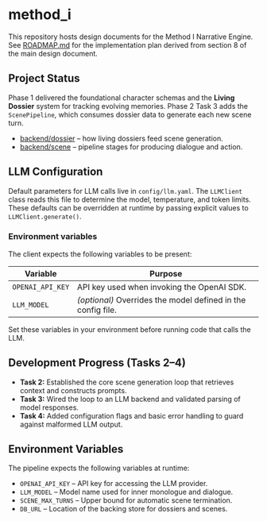 # method_i

This repository hosts design documents for the Method I Narrative Engine. See [ROADMAP.md](ROADMAP.md) for the implementation plan derived from section 8 of the main design document.

## Project Status

Phase 1 delivered the foundational character schemas and the **Living Dossier** system for tracking evolving memories. Phase 2 Task 3 adds the `ScenePipeline`, which consumes dossier data to generate each new scene turn.

- [backend/dossier](backend/dossier/README.md) – how living dossiers feed scene generation.
- [backend/scene](backend/scene/README.md) – pipeline stages for producing dialogue and action.

## LLM Configuration

Default parameters for LLM calls live in `config/llm.yaml`. The `LLMClient`
class reads this file to determine the model, temperature, and token
limits. These defaults can be overridden at runtime by passing explicit
values to `LLMClient.generate()`.

### Environment variables

The client expects the following variables to be present:

| Variable         | Purpose                                             |
| ---------------- | --------------------------------------------------- |
| `OPENAI_API_KEY` | API key used when invoking the OpenAI SDK.          |
| `LLM_MODEL`      | *(optional)* Overrides the model defined in the config file. |

Set these variables in your environment before running code that calls the LLM.

## Development Progress (Tasks 2–4)
- **Task 2:** Established the core scene generation loop that retrieves context and constructs prompts.
- **Task 3:** Wired the loop to an LLM backend and validated parsing of model responses.
- **Task 4:** Added configuration flags and basic error handling to guard against malformed LLM output.

## Environment Variables
The pipeline expects the following variables at runtime:
- `OPENAI_API_KEY` – API key for accessing the LLM provider.
- `LLM_MODEL` – Model name used for inner monologue and dialogue.
- `SCENE_MAX_TURNS` – Upper bound for automatic scene termination.
- `DB_URL` – Location of the backing store for dossiers and scenes.
